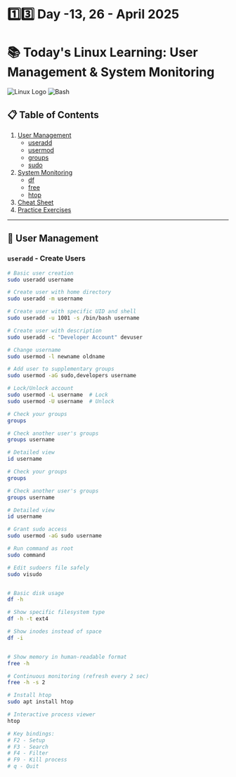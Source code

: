# 1️⃣3️⃣ Day -13, 26 - April 2025
# 📚 Today's Linux Learning: User Management & System Monitoring

![Linux Logo](https://img.shields.io/badge/Linux-FCC624?style=for-the-badge&logo=linux&logoColor=black)
![Bash](https://img.shields.io/badge/Bash-4EAA25?style=for-the-badge&logo=gnu-bash&logoColor=white)

## 📋 Table of Contents
1. [User Management](#-user-management)
   - [useradd](#useradd---create-users)
   - [usermod](#usermod---modify-users)
   - [groups](#groups---check-group-memberships)
   - [sudo](#-sudo-privileges)
2. [System Monitoring](#-system-monitoring)
   - [df](#df---disk-space)
   - [free](#free---memory-usage)
   - [htop](#htop---process-monitoring)
3. [Cheat Sheet](#-cheat-sheet)
4. [Practice Exercises](#-practice-exercises)

---

## 👥 User Management

### `useradd` - Create Users
```bash
# Basic user creation
sudo useradd username

# Create user with home directory
sudo useradd -m username

# Create user with specific UID and shell
sudo useradd -u 1001 -s /bin/bash username

# Create user with description
sudo useradd -c "Developer Account" devuser

# Change username
sudo usermod -l newname oldname

# Add user to supplementary groups
sudo usermod -aG sudo,developers username

# Lock/Unlock account
sudo usermod -L username  # Lock
sudo usermod -U username  # Unlock

# Check your groups
groups

# Check another user's groups
groups username

# Detailed view
id username

# Check your groups
groups

# Check another user's groups
groups username

# Detailed view
id username

# Grant sudo access
sudo usermod -aG sudo username

# Run command as root
sudo command

# Edit sudoers file safely
sudo visudo


# Basic disk usage
df -h

# Show specific filesystem type
df -h -t ext4

# Show inodes instead of space
df -i


# Show memory in human-readable format
free -h

# Continuous monitoring (refresh every 2 sec)
free -h -s 2

# Install htop
sudo apt install htop

# Interactive process viewer
htop

# Key bindings:
# F2 - Setup
# F3 - Search
# F4 - Filter
# F9 - Kill process
# q - Quit
